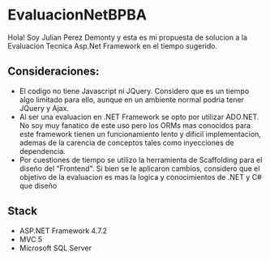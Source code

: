 # EvaluacionNetBPBA

Hola! Soy Julian Perez Demonty y esta es mi propuesta de solucion a la Evaluacion Tecnica Asp.Net Framework en el tiempo sugerido.

## Consideraciones:
* El codigo no tiene Javascript ni JQuery. Considero que es un tiempo algo limitado para ello, aunque en un ambiente normal podria tener JQuery y Ajax.
* Al ser una evaluacion en .NET Framework se opto por utilizar ADO.NET. No soy muy fanatico de este uso pero los ORMs mas conocidos para este framework tienen un funcionamiento lento y dificil implementacion, ademas de la carencia de conceptos tales como inyecciones de dependencia.
* Por cuestiones de tiempo se utilizo la herramienta de Scaffolding para el diseño del "Frontend". Si bien se le aplicaron cambios, considero que el objetivo de la evaluacion es mas la logica y conocimientos de .NET y C# que diseño

## Stack

* ASP.NET Framework 4.7.2
* MVC 5
* Microsoft SQL Server
